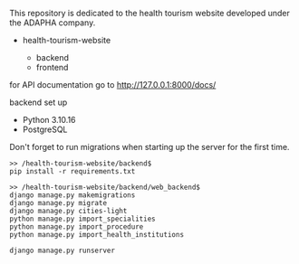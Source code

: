 This repository is dedicated to the health tourism website developed under the ADAPHA company.

* health-tourism-website

    - backend
    - frontend
 
for API documentation go to http://127.0.0.1:8000/docs/

backend set up

* Python 3.10.16
* PostgreSQL

Don't forget to run migrations when starting up the server for the first time.
```
>> /health-tourism-website/backend$
pip install -r requirements.txt

>> /health-tourism-website/backend/web_backend$
django manage.py makemigrations
django manage.py migrate
django manage.py cities-light 
python manage.py import_specialities
python manage.py import_procedure
python manage.py import_health_institutions

django manage.py runserver
```
